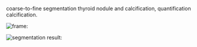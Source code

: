coarse-to-fine segmentation thyroid nodule and calcification, quantification calcification.

![frame:](https://github.com/Cassie-CV/thyroid-nodule-and-calcification-segmentation-and-quantification/tree/main/pic/frame.png)

![segmentation result:](https://github.com/Cassie-CV/thyroid-nodule-and-calcification-segmentation-and-quantification/tree/main/pic/result.png)
